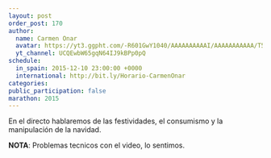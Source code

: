 ```yaml
---
layout: post
order_post: 170
author:
  name: Carmen Onar
  avatar: https://yt3.ggpht.com/-R601GwY1040/AAAAAAAAAAI/AAAAAAAAAAA/T5Yu-Nxs7Yo/s88-c-k-no/photo.jpg
  yt_channel: UCQEwbW65gqN64IJ9kBPp0pQ
schedule:
  in_spain: 2015-12-10 23:00:00 +0000
  international: http://bit.ly/Horario-CarmenOnar
categories:
public_participation: false
marathon: 2015
---
```

En el directo hablaremos de las festividades, el consumismo y la manipulación
de la navidad.

**NOTA**: Problemas tecnicos con el video, lo sentimos.

